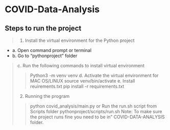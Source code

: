 # COVID-Data-Analysis

## Steps to run the project 
> 1. Install the virtual environment for the Python project
- a. Open command prompt or terminal
- b. Go to “pythonproject” folder
> c. Run the following commands to install virtual environment
>> Python3 -m venv venv
> d. Activate the virtual environment for MAC OS/LINUX
>> source venv/bin/activate
> e. Install reuirements.txt
>> pip install -r requirements.txt
> 2. Running the program
>> python covid_analysis/main.py
>> or
> Run the run.sh script from Scripts folder
>> pythonproject/scripts/run.sh
>> Note: To make sure the project runs fine you need to be in” COVID-DATA-ANALYSIS folder.